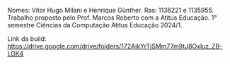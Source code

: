 Nomes: Vitor Hugo Milani e Henrique Günther. Ras: 1136221 e 1135955. 
Trabalho proposto pelo Prof. Marcos Roberto com a Atitus Educação. 
1° semestre Ciências da Computação Atitus Educação 2024/1.

Link da build: https://drive.google.com/drive/folders/172AikYrTjSMm77m9tJ8Oxluz_ZB-LGK4
